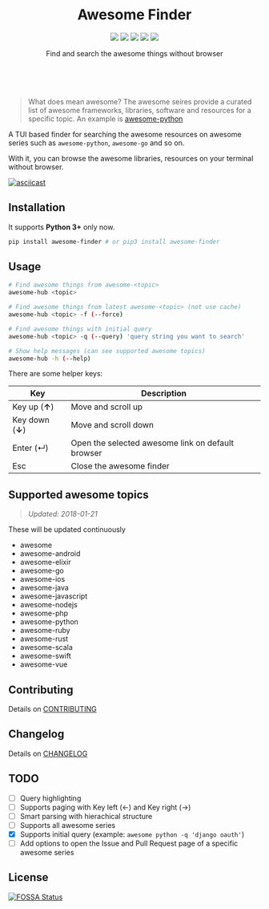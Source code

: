 <br><br>

<h1 align="center">Awesome Finder</h1>

<p align="center">
  <a href="/LICENSE"><img src="https://img.shields.io/badge/license-MIT-blue.svg"/></a>
  <a href="https://app.fossa.io/projects/git%2Bgithub.com%2Fmingrammer%2Fawesome-finder?ref=badge_shield" alt="FOSSA Status"><img src="https://app.fossa.io/api/projects/git%2Bgithub.com%2Fmingrammer%2Fawesome-finder.svg?type=shield"/></a>
  <a href="https://badge.fury.io/py/awesome-finder"><img src="https://badge.fury.io/py/awesome-finder.svg"/></a>
  <a href="https://docs.python.org/3/index.html"><img src="https://img.shields.io/badge/python-3.5, 3.6-blue.svg"/></a>
  <a href="https://www.python.org/dev/peps/pep-0008"><img src="https://img.shields.io/badge/code%20style-PEP8-brightgreen.svg"/></a>
</p>

<p align="center">
  Find and search the awesome things without browser
</p>

<br><br><br>

> What does mean awesome? The awesome seires provide a curated list of awesome frameworks, libraries, software and resources for a specific topic. An example is [awesome-python](https://github.com/vinta/awesome-python)

A TUI based finder for searching the awesome resources on awesome series such as `awesome-python`, `awesome-go` and so on.

With it, you can browse the awesome libraries, resources on your terminal without browser.

[![asciicast](https://asciinema.org/a/OOdH9rLVBvReK3K6n7pZvruf9.png)](https://asciinema.org/a/OOdH9rLVBvReK3K6n7pZvruf9)

## Installation

It supports **Python 3+** only now.

```bash
pip install awesome-finder # or pip3 install awesome-finder 
```

## Usage

```bash
# Find awesome things from awesome-<topic>
awesome-hub <topic>

# Find awesome things from latest awesome-<topic> (not use cache)
awesome-hub <topic> -f (--force)

# Find awesome things with initial query
awesome-hub <topic> -q (--query) 'query string you want to search'

# Show help messages (can see supported awesome topics)
awesome-hub -h (--help)
```

There are some helper keys:

| Key               | Description                              |
| ----------------- | ---------------------------------------- |
| Key up (**↑**)    | Move and scroll up                       |
| Key down  (**↓**) | Move and scroll down                     |
| Enter (↵)         | Open the selected awesome link on default browser |
| Esc               | Close the awesome finder                 |

## Supported awesome topics

>  *Updated: 2018-01-21*

These will be updated continuously

- awesome
- awesome-android
- awesome-elixir
- awesome-go
- awesome-ios
- awesome-java
- awesome-javascript
- awesome-nodejs
- awesome-php
- awesome-python
- awesome-ruby
- awesome-rust
- awesome-scala
- awesome-swift
- awesome-vue

## Contributing

Details on [CONTRIBUTING](CONTRIBUTING.md)

## Changelog

Details on [CHANGELOG](CHANGELOG.md)

## TODO

* [ ] Query highlighting
* [ ] Supports paging with Key left (←) and Key right (→)
* [ ] Smart parsing with hierachical structure
* [ ] Supports all awesome series
* [x] Supports initial query (example: `awesome python -q 'django oauth'`)
* [ ] Add options to open the Issue and Pull Request page of a specific awesome series

## License

[![FOSSA Status](https://app.fossa.io/api/projects/git%2Bgithub.com%2Fmingrammer%2Fawesome-finder.svg?type=large)](https://app.fossa.io/projects/git%2Bgithub.com%2Fmingrammer%2Fawesome-finder?ref=badge_large)
